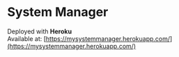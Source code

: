 # System Manager

Deployed with **Heroku**  
Available at: [https://mysystemmanager.herokuapp.com/](https://mysystemmanager.herokuapp.com/)

